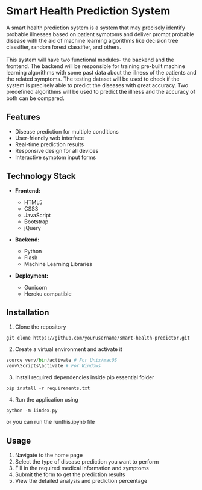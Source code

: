# Smart Health Prediction System

A smart health prediction system is a system that may precisely identify probable illnesses based on patient symptoms and deliver prompt probable disease with the aid of machine learning algorithms like decision tree classifier, random forest classifier, and others.
<br><br>
This system will have two functional modules- the backend and the frontend. The backend will be responsible for training pre-built machine learning algorithms with some past data about the illness of the patients and the related symptoms. The testing dataset will be used to check if the system is precisely able to predict the diseases with great accuracy. Two predefined algorithms will be used to predict the illness and the accuracy of both can be compared.

## Features

- Disease prediction for multiple conditions 
- User-friendly web interface
- Real-time prediction results
- Responsive design for all devices
- Interactive symptom input forms

## Technology Stack

- **Frontend:**
  - HTML5
  - CSS3
  - JavaScript
  - Bootstrap
  - jQuery

- **Backend:**
  - Python
  - Flask
  - Machine Learning Libraries 

- **Deployment:**
  - Gunicorn
  - Heroku compatible

## Installation

1. Clone the repository

```git clone https://github.com/yourusername/smart-health-predictor.git```

2. Create a virtual environment and activate it

```python -m venv venv
source venv/bin/activate # For Unix/macOS
venv\Scripts\activate # For Windows
```

3. Install required dependencies inside pip essential folder

```pip install -r requirements.txt```

4. Run the application using

```python -m iindex.py```

or you can run the runthis.ipynb file

## Usage

1. Navigate to the home page
2. Select the type of disease prediction you want to perform
3. Fill in the required medical information and symptoms
4. Submit the form to get the prediction results
5. View the detailed analysis and prediction percentage



